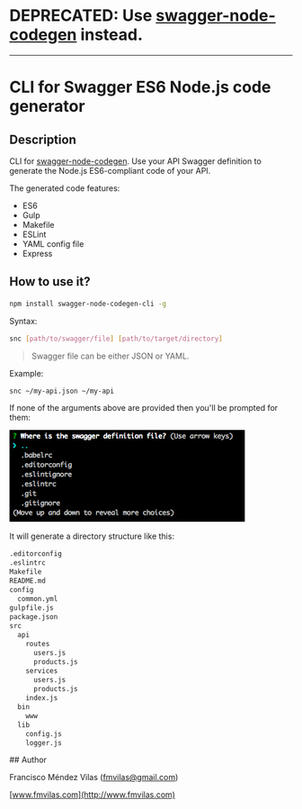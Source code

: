 # DEPRECATED: Use [swagger-node-codegen](https://github.com/fmvilas/swagger-node-codegen) instead.

---

# CLI for Swagger ES6 Node.js code generator

## Description

CLI for [swagger-node-codegen](https://github.com/fmvilas/swagger-node-codegen). Use your API Swagger definition to generate the Node.js ES6-compliant code of your API.

The generated code features:

* ES6
* Gulp
* Makefile
* ESLint
* YAML config file
* Express

## How to use it?

```sh
npm install swagger-node-codegen-cli -g
```

Syntax:

```sh
snc [path/to/swagger/file] [path/to/target/directory]
```

> Swagger file can be either JSON or YAML.

Example:

```sh
snc ~/my-api.json ~/my-api
```

If none of the arguments above are provided then you'll be prompted for them:

![](images/snc.png)

It will generate a directory structure like this:

```
.editorconfig
.eslintrc
Makefile
README.md
config
  common.yml
gulpfile.js
package.json
src
  api
    routes
      users.js
      products.js
    services
      users.js
      products.js
    index.js
  bin
    www
  lib
    config.js
    logger.js
```

## Author

Francisco Méndez Vilas ([fmvilas@gmail.com](mailto:fmvilas@gmail.com))

[www.fmvilas.com](http://www.fmvilas.com)
